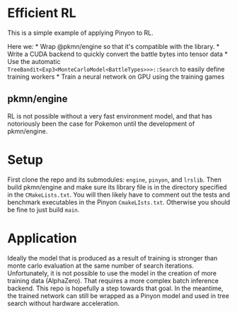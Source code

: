 # Efficient RL

This is a simple example of applying Pinyon to RL.

Here we:
    * Wrap @pkmn/engine so that it's compatible with the library.
    * Write a CUDA backend to quickly convert the battle bytes into tensor data
    * Use the automatic `TreeBandit<Exp3<MonteCarloModel<BattleTypes>>>::Search` to easily define training workers
    * Train a neural network on GPU using the training games

## pkmn/engine

RL is not possible without a very fast environment model, and that has notoriously been the case for Pokemon until the development of pkmn/engine.

# Setup

First clone the repo and its submodules: `engine`, `pinyon`, and `lrslib`.
Then build pkmn/engine and make sure its library file is in the directory specified in the `CMakeLists.txt`.
You will then likely have to comment out the tests and benchmark executables in the Pinyon `CmakeLIsts.txt`.
Otherwise you should be fine to just build `main`.

# Application

Ideally the model that is produced as a result of training is stronger than monte carlo evaluation at the same number of search iterations.
Unfortunately, it is not possible to use the model in the creation of more training data (AlphaZero). That requires a more complex batch inference backend.
This repo is hopefully a step towards that goal.
In the meantime, the trained network can still be wrapped as a Pinyon model and used in tree search without hardware acceleration.
